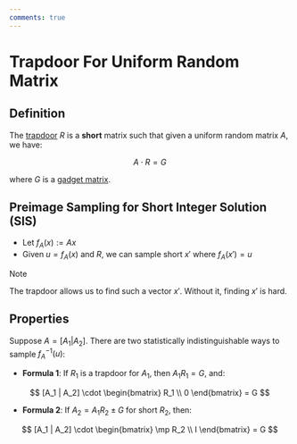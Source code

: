 ```yaml
---
comments: true
---
```


# Trapdoor For Uniform Random Matrix

## Definition

The [trapdoor](trapdoor.md) $R$ is a **short** matrix such that given a uniform random matrix $A$, we have:

$$A \cdot R = G$$

where $G$ is a [gadget matrix](gadget_matrix.md).

## Preimage Sampling for Short Integer Solution (SIS)

- Let $f_A(x) := Ax$
- Given $u = f_A(x)$ and $R$, we can sample short $x'$ where $f_A(x') = u$

> [!NOTE]
> The trapdoor allows us to find such a vector $x'$. Without it, finding $x'$ is hard.

## Properties

Suppose $A = [A_1 | A_2]$. There are two statistically indistinguishable ways to sample $f_A^{-1}(u)$:

- **Formula 1**: If $R_1$ is a trapdoor for $A_1$, then $A_1 R_1 = G$, and:

$$
[A_1 | A_2] \cdot
\begin{bmatrix}
R_1 \\
0
\end{bmatrix}
= G
$$

- **Formula 2**: If $A_2 = A_1 R_2 \pm G$ for short $R_2$, then:

$$
[A_1 | A_2] \cdot
\begin{bmatrix}
\mp R_2 \\
I
\end{bmatrix}
= G
$$
